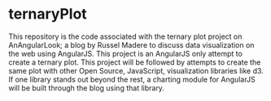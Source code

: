# ternaryPlot

This repository is the code associated with the ternary plot project on AnAngularLook; a blog by Russel Madere to discuss data visualization on the web using AngularJS. This project is an AngularJS only attempt to create a ternary plot. This project will be followed by attempts to create the same plot with other Open Source, JavaScript, visualization libraries like d3. If one library stands out beyond the rest, a charting module for AngularJS will be built through the blog using that library.
